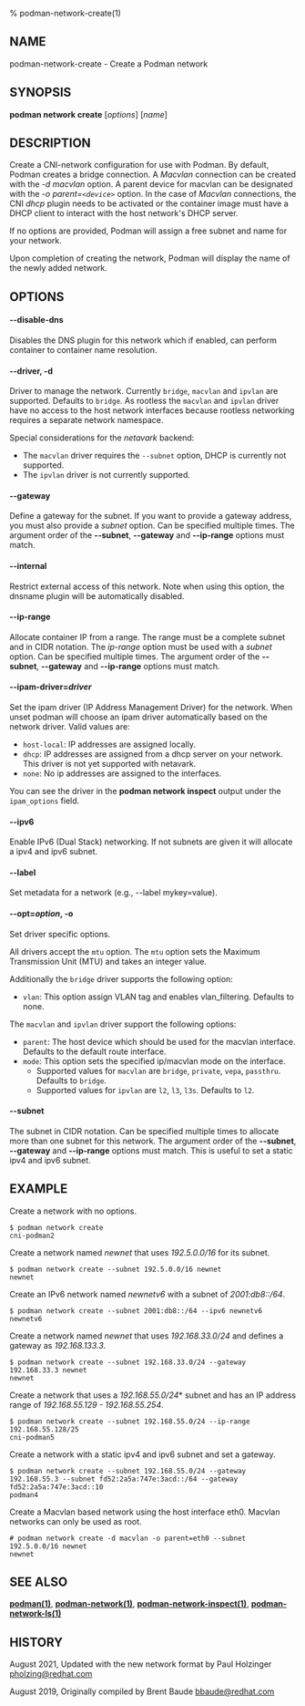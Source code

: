 % podman-network-create(1)

## NAME
podman\-network-create - Create a Podman network

## SYNOPSIS
**podman network create**  [*options*] [*name*]

## DESCRIPTION
Create a CNI-network configuration for use with Podman. By default, Podman creates a bridge connection.
A *Macvlan* connection can be created with the *-d macvlan* option. A parent device for macvlan can
be designated with the *-o parent=`<device>`* option. In the case of *Macvlan* connections, the
CNI *dhcp* plugin needs to be activated or the container image must have a DHCP client to interact
with the host network's DHCP server.

If no options are provided, Podman will assign a free subnet and name for your network.

Upon completion of creating the network, Podman will display the name of the newly added network.

## OPTIONS
#### **--disable-dns**

Disables the DNS plugin for this network which if enabled, can perform container to container name
resolution.

#### **--driver**, **-d**

Driver to manage the network. Currently `bridge`, `macvlan` and `ipvlan` are supported. Defaults to `bridge`.
As rootless the `macvlan` and `ipvlan` driver have no access to the host network interfaces because rootless networking requires a separate network namespace.

Special considerations for the *netavark* backend:
- The `macvlan` driver requires the `--subnet` option, DHCP is currently not supported.
- The `ipvlan` driver is not currently supported.

#### **--gateway**

Define a gateway for the subnet. If you want to provide a gateway address, you must also provide a
*subnet* option. Can be specified multiple times.
The argument order of the **--subnet**, **--gateway** and **--ip-range** options must match.

#### **--internal**

Restrict external access of this network. Note when using this option, the dnsname plugin will be
automatically disabled.

#### **--ip-range**

Allocate container IP from a range.  The range must be a complete subnet and in CIDR notation.  The *ip-range* option
must be used with a *subnet* option. Can be specified multiple times.
The argument order of the **--subnet**, **--gateway** and **--ip-range** options must match.

#### **--ipam-driver**=*driver*

Set the ipam driver (IP Address Management Driver) for the network. When unset podman will choose an
ipam driver automatically based on the network driver. Valid values are:
 - `host-local`: IP addresses are assigned locally.
 - `dhcp`: IP addresses are assigned from a dhcp server on your network. This driver is not yet supported with netavark.
 - `none`: No ip addresses are assigned to the interfaces.

You can see the driver in the **podman network inspect** output under the `ipam_options` field.

#### **--ipv6**

Enable IPv6 (Dual Stack) networking. If not subnets are given it will allocate a ipv4 and ipv6 subnet.

#### **--label**

Set metadata for a network (e.g., --label mykey=value).

#### **--opt**=*option*, **-o**

Set driver specific options.

All drivers accept the `mtu` option. The `mtu` option sets the Maximum Transmission Unit (MTU) and takes an integer value.

Additionally the `bridge` driver supports the following option:
- `vlan`: This option assign VLAN tag and enables vlan\_filtering. Defaults to none.

The `macvlan` and `ipvlan` driver support the following options:
- `parent`: The host device which should be used for the macvlan interface. Defaults to the default route interface.
- `mode`: This option sets the specified ip/macvlan mode on the interface.
  - Supported values for `macvlan` are `bridge`, `private`, `vepa`, `passthru`. Defaults to `bridge`.
  - Supported values for `ipvlan` are `l2`, `l3`, `l3s`. Defaults to `l2`.

#### **--subnet**

The subnet in CIDR notation. Can be specified multiple times to allocate more than one subnet for this network.
The argument order of the **--subnet**, **--gateway** and **--ip-range** options must match.
This is useful to set a static ipv4 and ipv6 subnet.

## EXAMPLE

Create a network with no options.
```
$ podman network create
cni-podman2
```

Create a network named *newnet* that uses *192.5.0.0/16* for its subnet.
```
$ podman network create --subnet 192.5.0.0/16 newnet
newnet
```

Create an IPv6 network named *newnetv6* with a subnet of *2001:db8::/64*.
```
$ podman network create --subnet 2001:db8::/64 --ipv6 newnetv6
newnetv6
```

Create a network named *newnet* that uses *192.168.33.0/24* and defines a gateway as *192.168.133.3*.
```
$ podman network create --subnet 192.168.33.0/24 --gateway 192.168.33.3 newnet
newnet
```

Create a network that uses a *192.168.55.0/24** subnet and has an IP address range of *192.168.55.129 - 192.168.55.254*.
```
$ podman network create --subnet 192.168.55.0/24 --ip-range 192.168.55.128/25
cni-podman5
```

Create a network with a static ipv4 and ipv6 subnet and set a gateway.
```
$ podman network create --subnet 192.168.55.0/24 --gateway 192.168.55.3 --subnet fd52:2a5a:747e:3acd::/64 --gateway fd52:2a5a:747e:3acd::10
podman4
```

Create a Macvlan based network using the host interface eth0. Macvlan networks can only be used as root.
```
# podman network create -d macvlan -o parent=eth0 --subnet 192.5.0.0/16 newnet
newnet
```

## SEE ALSO
**[podman(1)](podman.1.md)**, **[podman-network(1)](podman-network.1.md)**, **[podman-network-inspect(1)](podman-network-inspect.1.md)**, **[podman-network-ls(1)](podman-network-ls.1.md)**

## HISTORY
August 2021, Updated with the new network format by Paul Holzinger <pholzing@redhat.com>

August 2019, Originally compiled by Brent Baude <bbaude@redhat.com>
